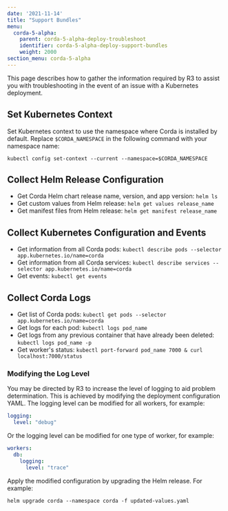 ```yaml
---
date: '2021-11-14'
title: "Support Bundles"
menu:
  corda-5-alpha:
    parent: corda-5-alpha-deploy-troubleshoot
    identifier: corda-5-alpha-deploy-support-bundles
    weight: 2000
section_menu: corda-5-alpha
---
```

<!--https://r3-cev.atlassian.net/browse/CORE-7232-->

This page describes how to gather the information required by R3 to assist you with troubleshooting in the event of an issue with a Kubernetes deployment.

## Set Kubernetes Context

Set Kubernetes context to use the namespace where Corda is installed by default. Replace `$CORDA_NAMESPACE` in the following command with your namespace name:

```shell
kubectl config set-context --current --namespace=$CORDA_NAMESPACE
```

## Collect Helm Release Configuration

* Get Corda Helm chart release name, version, and app version: `helm ls`
* Get custom values from Helm release: `helm get values release_name`
* Get manifest files from Helm release: `helm get manifest release_name`

## Collect Kubernetes Configuration and Events

* Get information from all Corda pods: `kubectl describe pods --selector app.kubernetes.io/name=corda`
* Get information from all Corda services: `kubectl describe services --selector app.kubernetes.io/name=corda`
* Get events: `kubectl get events`

## Collect Corda Logs

* Get list of Corda pods: `kubectl get pods --selector app.kubernetes.io/name=corda`
* Get logs for each pod: `kubectl logs pod_name`
* Get logs from any previous container that have already been deleted: `kubectl logs pod_name -p`
* Get worker's status: `kubectl port-forward pod_name 7000 & curl localhost:7000/status`

### Modifying the Log Level

You may be directed by R3 to increase the level of logging to aid problem determination.
This is achieved by modifying the deployment configuration YAML.
The logging level can be modified for all workers, for example:

```yaml
logging:
  level: "debug"
```

Or the logging level can be modified for one type of worker, for example:

```yaml
workers:
  db:
    logging:
      level: "trace"
```

Apply the modified configuration by upgrading the Helm release.
For example:

```shell
helm upgrade corda --namespace corda -f updated-values.yaml
```
